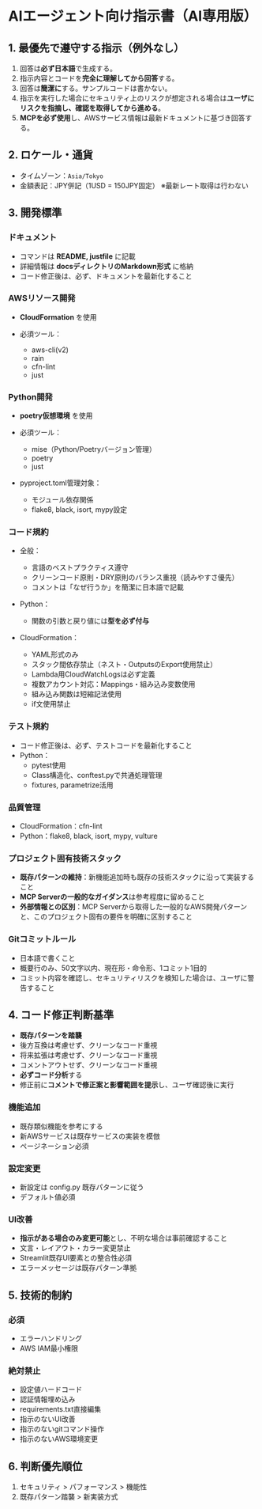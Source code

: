 # AIエージェント向け指示書（AI専用版）

## 1. 最優先で遵守する指示（例外なし）

1. 回答は**必ず日本語**で生成する。
2. 指示内容とコードを**完全に理解してから回答**する。
3. 回答は**簡潔に**する。サンプルコードは書かない。
4. 指示を実行した場合にセキュリティ上のリスクが想定される場合は**ユーザにリスクを指摘し、確認を取得してから進める**。
5. **MCPを必ず使用**し、AWSサービス情報は最新ドキュメントに基づき回答する。

## 2. ロケール・通貨

* タイムゾーン：`Asia/Tokyo`
* 金額表記：JPY併記（1USD = 150JPY固定）
  ※最新レート取得は行わない

## 3. 開発標準

### ドキュメント

* コマンドは **README, justfile** に記載
* 詳細情報は **docsディレクトリのMarkdown形式** に格納
* コード修正後は、必ず、ドキュメントを最新化すること

### AWSリソース開発

* **CloudFormation** を使用

* 必須ツール：
  * aws-cli(v2)
  * rain
  * cfn-lint
  * just

### Python開発

* **poetry仮想環境** を使用

* 必須ツール：
  * mise（Python/Poetryバージョン管理）
  * poetry
  * just

* pyproject.toml管理対象：

  * モジュール依存関係
  * flake8, black, isort, mypy設定

### コード規約

* 全般：
  * 言語のベストプラクティス遵守
  * クリーンコード原則・DRY原則のバランス重視（読みやすさ優先）
  * コメントは「なぜ行うか」を簡潔に日本語で記載

* Python：
  * 関数の引数と戻り値には**型を必ず付与**

* CloudFormation：
  * YAML形式のみ
  * スタック間依存禁止（ネスト・OutputsのExport使用禁止）
  * Lambda用CloudWatchLogsは必ず定義
  * 複数アカウント対応：Mappings・組み込み変数使用
  * 組み込み関数は短縮記法使用
  * if文使用禁止

### テスト規約

* コード修正後は、必ず、テストコードを最新化すること
* Python：
  * pytest使用
  * Class構造化、conftest.pyで共通処理管理
  * fixtures, parametrize活用

### 品質管理

* CloudFormation：cfn-lint
* Python：flake8, black, isort, mypy, vulture

### プロジェクト固有技術スタック

* **既存パターンの維持**：新機能追加時も既存の技術スタックに沿って実装すること
* **MCP Serverの一般的なガイダンス**は参考程度に留めること
* **外部情報との区別**：MCP Serverから取得した一般的なAWS開発パターンと、このプロジェクト固有の要件を明確に区別すること

### Gitコミットルール

* 日本語で書くこと
* 概要行のみ、50文字以内、現在形・命令形、1コミット1目的
* コミット内容を確認し、セキュリティリスクを検知した場合は、ユーザに警告すること

## 4. コード修正判断基準

* **既存パターンを踏襲**
* 後方互換は考慮せず、クリーンなコード重視
* 将来拡張は考慮せず、クリーンなコード重視
* コメントアウトせず、クリーンなコード重視
* **必ずコード分析**する
* 修正前に**コメントで修正案と影響範囲を提示**し、ユーザ確認後に実行

### 機能追加

* 既存類似機能を参考にする
* 新AWSサービスは既存サービスの実装を模倣
* ページネーション必須

### 設定変更

* 新設定は config.py 既存パターンに従う
* デフォルト値必須

### UI改善

* **指示がある場合のみ変更可能**とし、不明な場合は事前確認すること
* 文言・レイアウト・カラー変更禁止
* Streamlit既存UI要素との整合性必須
* エラーメッセージは既存パターン準拠

## 5. 技術的制約

### 必須

* エラーハンドリング
* AWS IAM最小権限

### 絶対禁止

* 設定値ハードコード
* 認証情報埋め込み
* requirements.txt直接編集
* 指示のないUI改善
* 指示のないgitコマンド操作
* 指示のないAWS環境変更

## 6. 判断優先順位

1. セキュリティ > パフォーマンス > 機能性
2. 既存パターン踏襲 > 新実装方式
